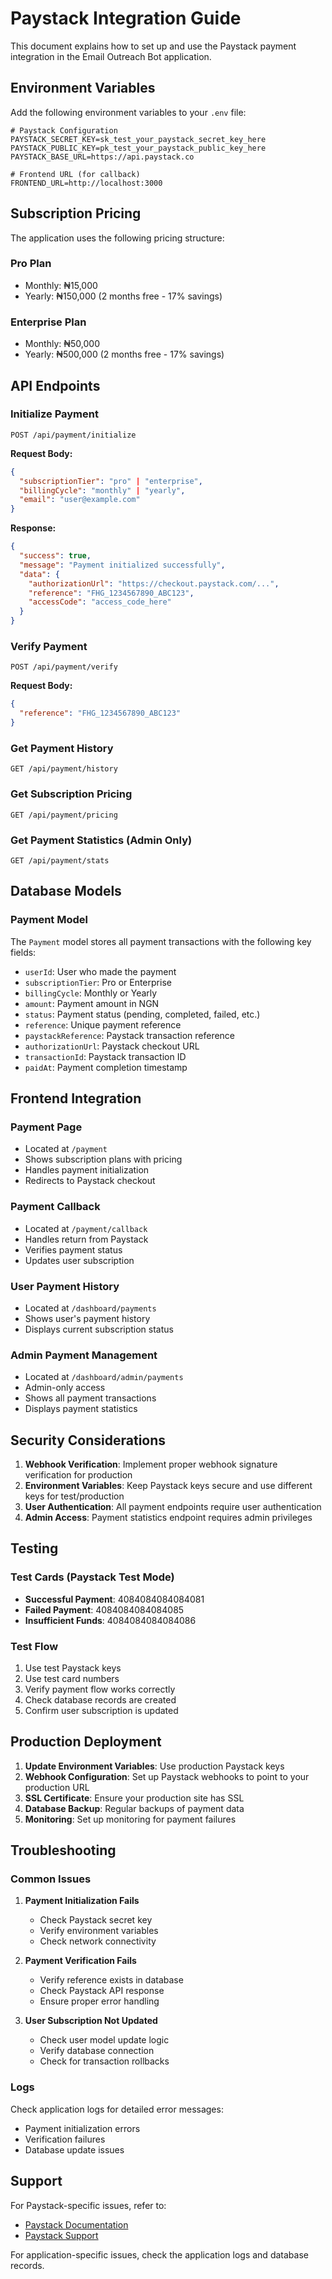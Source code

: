 # Paystack Integration Guide

This document explains how to set up and use the Paystack payment integration in the Email Outreach Bot application.

## Environment Variables

Add the following environment variables to your `.env` file:

```env
# Paystack Configuration
PAYSTACK_SECRET_KEY=sk_test_your_paystack_secret_key_here
PAYSTACK_PUBLIC_KEY=pk_test_your_paystack_public_key_here
PAYSTACK_BASE_URL=https://api.paystack.co

# Frontend URL (for callback)
FRONTEND_URL=http://localhost:3000
```

## Subscription Pricing

The application uses the following pricing structure:

### Pro Plan
- Monthly: ₦15,000
- Yearly: ₦150,000 (2 months free - 17% savings)

### Enterprise Plan
- Monthly: ₦50,000
- Yearly: ₦500,000 (2 months free - 17% savings)

## API Endpoints

### Initialize Payment
```
POST /api/payment/initialize
```

**Request Body:**
```json
{
  "subscriptionTier": "pro" | "enterprise",
  "billingCycle": "monthly" | "yearly",
  "email": "user@example.com"
}
```

**Response:**
```json
{
  "success": true,
  "message": "Payment initialized successfully",
  "data": {
    "authorizationUrl": "https://checkout.paystack.com/...",
    "reference": "FHG_1234567890_ABC123",
    "accessCode": "access_code_here"
  }
}
```

### Verify Payment
```
POST /api/payment/verify
```

**Request Body:**
```json
{
  "reference": "FHG_1234567890_ABC123"
}
```

### Get Payment History
```
GET /api/payment/history
```

### Get Subscription Pricing
```
GET /api/payment/pricing
```

### Get Payment Statistics (Admin Only)
```
GET /api/payment/stats
```

## Database Models

### Payment Model
The `Payment` model stores all payment transactions with the following key fields:
- `userId`: User who made the payment
- `subscriptionTier`: Pro or Enterprise
- `billingCycle`: Monthly or Yearly
- `amount`: Payment amount in NGN
- `status`: Payment status (pending, completed, failed, etc.)
- `reference`: Unique payment reference
- `paystackReference`: Paystack transaction reference
- `authorizationUrl`: Paystack checkout URL
- `transactionId`: Paystack transaction ID
- `paidAt`: Payment completion timestamp

## Frontend Integration

### Payment Page
- Located at `/payment`
- Shows subscription plans with pricing
- Handles payment initialization
- Redirects to Paystack checkout

### Payment Callback
- Located at `/payment/callback`
- Handles return from Paystack
- Verifies payment status
- Updates user subscription

### User Payment History
- Located at `/dashboard/payments`
- Shows user's payment history
- Displays current subscription status

### Admin Payment Management
- Located at `/dashboard/admin/payments`
- Admin-only access
- Shows all payment transactions
- Displays payment statistics

## Security Considerations

1. **Webhook Verification**: Implement proper webhook signature verification for production
2. **Environment Variables**: Keep Paystack keys secure and use different keys for test/production
3. **User Authentication**: All payment endpoints require user authentication
4. **Admin Access**: Payment statistics endpoint requires admin privileges

## Testing

### Test Cards (Paystack Test Mode)
- **Successful Payment**: 4084084084084081
- **Failed Payment**: 4084084084084085
- **Insufficient Funds**: 4084084084084086

### Test Flow
1. Use test Paystack keys
2. Use test card numbers
3. Verify payment flow works correctly
4. Check database records are created
5. Confirm user subscription is updated

## Production Deployment

1. **Update Environment Variables**: Use production Paystack keys
2. **Webhook Configuration**: Set up Paystack webhooks to point to your production URL
3. **SSL Certificate**: Ensure your production site has SSL
4. **Database Backup**: Regular backups of payment data
5. **Monitoring**: Set up monitoring for payment failures

## Troubleshooting

### Common Issues

1. **Payment Initialization Fails**
   - Check Paystack secret key
   - Verify environment variables
   - Check network connectivity

2. **Payment Verification Fails**
   - Verify reference exists in database
   - Check Paystack API response
   - Ensure proper error handling

3. **User Subscription Not Updated**
   - Check user model update logic
   - Verify database connection
   - Check for transaction rollbacks

### Logs
Check application logs for detailed error messages:
- Payment initialization errors
- Verification failures
- Database update issues

## Support

For Paystack-specific issues, refer to:
- [Paystack Documentation](https://paystack.com/docs)
- [Paystack Support](https://paystack.com/contact)

For application-specific issues, check the application logs and database records.
